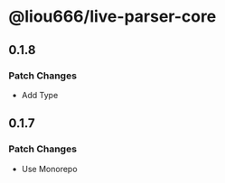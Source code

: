 # @liou666/live-parser-core

## 0.1.8

### Patch Changes

- Add Type

## 0.1.7

### Patch Changes

- Use Monorepo

